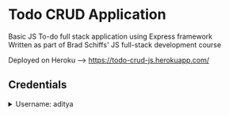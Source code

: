# Todo CRUD Application
Basic JS To-do full stack application using Express framework  
Written as part of Brad Schiffs' JS full-stack development course  
  
Deployed on Heroku --> https://todo-crud-js.herokuapp.com/

## Credentials
<details>
    <summary>Username: aditya</summary>
    
    Password: night
    
</details>

